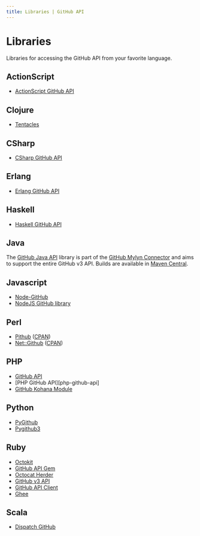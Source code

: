 ```yaml
---
title: Libraries | GitHub API
---
```


# Libraries

Libraries for accessing the GitHub API from your favorite language.

## ActionScript

* [ActionScript GitHub API][as3]

[as3]: https://github.com/cbrammer/api-github-as3

## Clojure

* [Tentacles][tentacles]

[tentacles]: https://github.com/Raynes/tentacles

## CSharp

* [CSharp GitHub API][csharp]

[csharp]: https://github.com/sgrassie/csharp-github-api

## Erlang

* [Erlang GitHub API][erlang]

[erlang]: https://github.com/onlyshk/erlang-github-api

## Haskell

* [Haskell GitHub API][haskell]

[haskell]: https://github.com/dmnpignaud/haskell-github-api

## Java

The [GitHub Java API](https://github.com/eclipse/egit-github/tree/master/org.eclipse.egit.github.core) library
is part of the [GitHub Mylyn Connector](https://github.com/eclipse/egit-github) and aims to support the entire
GitHub v3 API.  Builds are available in [Maven Central](http://search.maven.org/#search%7Cga%7C1%7Ca%3A%22org.eclipse.egit.github.core%22).

## Javascript

* [Node-GitHub][ajaxorg-node-github]
* [NodeJS GitHub library][octonode]

[ajaxorg-node-github]: https://github.com/ajaxorg/node-github
[octonode]: https://github.com/pksunkara/octonode

## Perl

* [Pithub][pithub-github] ([CPAN][pithub-cpan])
* [Net::Github][net-github-github] ([CPAN][net-github-cpan])

[net-github-github]: https://github.com/fayland/perl-net-github
[net-github-cpan]: http://search.cpan.org/~fayland/Net-GitHub-0.30/lib/Net/GitHub.pm
[pithub-github]: https://github.com/plu/Pithub
[pithub-cpan]: http://metacpan.org/module/Pithub

## PHP

* [GitHub API][github-api]
* [PHP GitHub API][php-github-api]
* [GitHub Kohana Module][kohana]

[github-api]: https://github.com/yiiext/github-api
[kohana]: https://github.com/acoulton/github_v3_api

## Python

* [PyGithub][jacquev6_pygithub]
* [Pygithub3][pygithub3-api]

[jacquev6_pygithub]: https://github.com/jacquev6/PyGithub
[pygithub3-api]: https://github.com/copitux/python-github3

## Ruby

* [Octokit][octokit]
* [GitHub API Gem][ghapi]
* [Octocat Herder][herder]
* [GitHub v3 API][ruby1]
* [GitHub API Client][ruby2]
* [Ghee][ghee]

[octokit]: https://github.com/pengwynn/octokit
[herder]: https://github.com/jhelwig/octocat_herder
[ghapi]: https://github.com/peter-murach/github
[ruby1]: https://github.com/jwilger/github-v3-api
[ruby2]: https://github.com/okonski/github-api-client
[ghee]: https://github.com/rauhryan/ghee

## Scala

* [Dispatch GitHub][scala]

[scala]: https://github.com/andreazevedo/dispatch-github

